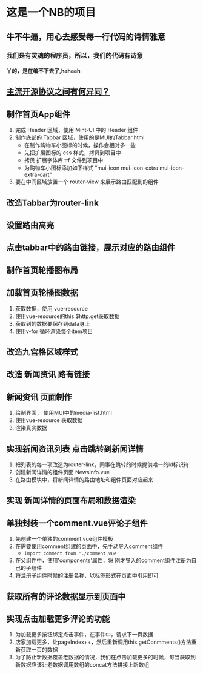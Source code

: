 # 这是一个NB的项目

## 牛不牛逼，用心去感受每一行代码的诗情雅意

### 我们是有灵魂的程序员，所以，我们的代码有诗意

#### 丫的，是在编不下去了,hahaah
## [主流开源协议之间有何异同？](https://www.zhihu.com/question/19568896)



## 制作首页App组件
1. 完成 Header 区域，使用 Mint-UI 中的 Header 组件
2. 制作底部的 Tabbar 区域，使用的是MUI的Tabbar.html
    + 在制作购物车小图标的时候，操作会相对多一些
    + 先把扩展图标的 css 样式，拷贝到项目中
    + 拷贝 扩展字体库 ttf 文件到项目中
    + 为购物车小图标添加如下样式 "mui-icon mui-icon-extra mui-icon-extra-cart"
3. 要在中间区域放置一个 router-view 来展示路由匹配到的组件


## 改造Tabbar为router-link

## 设置路由高亮

## 点击tabbar中的路由链接，展示对应的路由组件

## 制作首页轮播图布局

## 加载首页轮播图数据
1. 获取数据，使用 vue-resource
2. 使用vue-resource的this.$http.get获取数据
3. 获取到的数据要保存到data身上
4. 使用v-for 循环渲染每个item项目

## 改造九宫格区域样式

## 改造 新闻资讯 路有链接

## 新闻资讯 页面制作
1. 绘制界面， 使用MUI中的media-list.html
2. 使用vue-resource 获取数据
3. 渲染真实数据


## 实现新闻资讯列表 点击跳转到新闻详情
1. 把列表的每一项改造为router-link，同事在跳转的时候提供唯一的id标识符
2. 创建新闻详情的组件页面 NewsInfo.vue
3. 在路由模块中，将新闻详情的路由地址和组件页面对应起来


## 实现 新闻详情的页面布局和数据渲染


## 单独封装一个comment.vue评论子组件
1. 先创建一个单独的comment.vue组件模板
2. 在需要使用comment组建的页面中，先手动导入comment组件
    + `import comment from './comment.vue'`
3. 在父组件中，使用'components'属性，将 刚才导入的comment组件注册为自己的子组件
4. 将注册子组件时候的注册名称，以标签形式在页面中引用即可

## 获取所有的评论数据显示到页面中

## 实现点击加载更多评论的功能
1. 为加载更多按钮绑定点击事件，在事件中，请求下一页数据
2. 店家加载更多，让pageIndex++，然后重新调用this.getConmments()方法重新获取一页的数据
3. 为了防止新数据覆盖老数据的情况，我们在点击加载更多的时候，每当获取到新数据应该让老数据调用数组的concat方法拼接上新数组